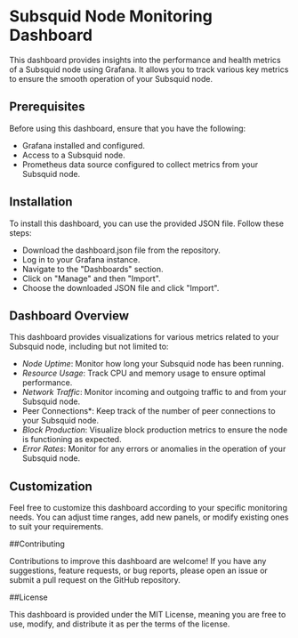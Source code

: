 # Subsquid Node Monitoring Dashboard

This dashboard provides insights into the performance and health metrics of a Subsquid node using Grafana. It allows you to track various key metrics to ensure the smooth operation of your Subsquid node.

## Prerequisites

Before using this dashboard, ensure that you have the following:

- Grafana installed and configured.
- Access to a Subsquid node.
- Prometheus data source configured to collect metrics from your Subsquid node.

## Installation

To install this dashboard, you can use the provided JSON file. Follow these steps:

- Download the dashboard.json file from the repository.
- Log in to your Grafana instance.
- Navigate to the "Dashboards" section.
- Click on "Manage" and then "Import".
- Choose the downloaded JSON file and click "Import".

## Dashboard Overview
This dashboard provides visualizations for various metrics related to your Subsquid node, including but not limited to:

- *Node Uptime*: Monitor how long your Subsquid node has been running.
- *Resource Usage*: Track CPU and memory usage to ensure optimal performance.
- *Network Traffic*: Monitor incoming and outgoing traffic to and from your Subsquid node.
- Peer Connections*: Keep track of the number of peer connections to your Subsquid node.
- *Block Production*: Visualize block production metrics to ensure the node is functioning as expected.
- *Error Rates*: Monitor for any errors or anomalies in the operation of your Subsquid node.

## Customization

Feel free to customize this dashboard according to your specific monitoring needs. You can adjust time ranges, add new panels, or modify existing ones to suit your requirements.

##Contributing

Contributions to improve this dashboard are welcome! If you have any suggestions, feature requests, or bug reports, please open an issue or submit a pull request on the GitHub repository.

##License

This dashboard is provided under the MIT License, meaning you are free to use, modify, and distribute it as per the terms of the license.

